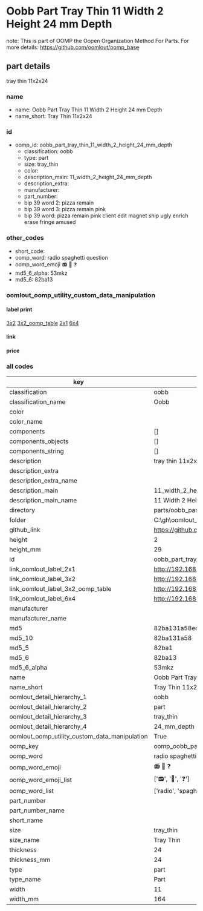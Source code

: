 # Oobb Part Tray Thin 11 Width 2 Height 24 mm Depth  

note: This is part of OOMP the Oopen Organization Method For Parts. For more details: https://github.com/oomlout/oomp_base

##  part details
  



tray thin 11x2x24



### name
* name: Oobb Part Tray Thin 11 Width 2 Height 24 mm Depth
* name_short: Tray Thin 11x2x24 
### id
* oomp_id: oobb_part_tray_thin_11_width_2_height_24_mm_depth
  * classification: oobb
  * type: part
  * size: tray_thin
  * color: 
  * description_main: 11_width_2_height_24_mm_depth
  * description_extra: 
  * manufacturer: 
  * part_number: 
  * bip 39 word 2: pizza remain
  * bip 39 word 3: pizza remain pink
  * bip 39 word: pizza remain pink client edit magnet ship ugly enrich erase fringe amused

### other_codes
* short_code: 
* oomp_word: radio spaghetti question
* oomp_word_emoji :radio: :spaghetti: :question:
* md5_6_alpha: 53mkz
* md5_6: 82ba13






### oomlout_oomp_utility_custom_data_manipulation
#### label print
[3x2](http://192.168.1.245:1112/?label=oomp%2053mkz)
[3x2_oomp_table](http://192.168.1.108:1112/?label=oomp%2053mkz)
[2x1](http://192.168.1.242:1112/?label=oomp%2053mkz)
[6x4](http://192.168.1.55:1112/?label=oomp%2053mkz)    

#### link

                              

#### price







### all codes 
| key | value |  
| --- | --- |  
| classification | oobb |  
| classification_name | Oobb |  
| color |  |  
| color_name |  |  
| components | [] |  
| components_objects | [] |  
| components_string | [] |  
| description | tray thin 11x2x24 |  
| description_extra |  |  
| description_extra_name |  |  
| description_main | 11_width_2_height_24_mm_depth |  
| description_main_name | 11 Width 2 Height 24 mm Depth |  
| directory | parts/oobb_part_tray_thin_11_width_2_height_24_mm_depth |  
| folder | C:\gh\oomlout_oobb_version_4_generated_parts\things\oobb_part_tray_thin_11_width_2_height_24_mm_depth |  
| github_link | https://github.com/oomlout/oomlout_oomp_part_src/tree/main/parts/oobb_part_tray_thin_11_width_2_height_24_mm_depth |  
| height | 2 |  
| height_mm | 29 |  
| id | oobb_part_tray_thin_11_width_2_height_24_mm_depth |  
| link_oomlout_label_2x1 | http://192.168.1.242:1112/?label=oomp%2053mkz |  
| link_oomlout_label_3x2 | http://192.168.1.245:1112/?label=oomp%2053mkz |  
| link_oomlout_label_3x2_oomp_table | http://192.168.1.108:1112/?label=oomp%2053mkz |  
| link_oomlout_label_6x4 | http://192.168.1.55:1112/?label=oomp%2053mkz |  
| manufacturer |  |  
| manufacturer_name |  |  
| md5 | 82ba131a58ec18c217a332ad4a2d652d |  
| md5_10 | 82ba131a58 |  
| md5_5 | 82ba1 |  
| md5_6 | 82ba13 |  
| md5_6_alpha | 53mkz |  
| name | Oobb Part Tray Thin 11 Width 2 Height 24 mm Depth |  
| name_short | Tray Thin 11x2x24  |  
| oomlout_detail_hierarchy_1 | oobb |  
| oomlout_detail_hierarchy_2 | part |  
| oomlout_detail_hierarchy_3 | tray_thin |  
| oomlout_detail_hierarchy_4 | 24_mm_depth |  
| oomlout_oomp_utility_custom_data_manipulation | True |  
| oomp_key | oomp_oobb_part_tray_thin_11_width_2_height_24_mm_depth |  
| oomp_word | radio spaghetti question |  
| oomp_word_emoji | :radio: :spaghetti: :question: |  
| oomp_word_emoji_list | [':radio:', ':spaghetti:', ':question:'] |  
| oomp_word_list | ['radio', 'spaghetti', 'question'] |  
| part_number |  |  
| part_number_name |  |  
| short_name |  |  
| size | tray_thin |  
| size_name | Tray Thin |  
| thickness | 24 |  
| thickness_mm | 24 |  
| type | part |  
| type_name | Part |  
| width | 11 |  
| width_mm | 164 |  
